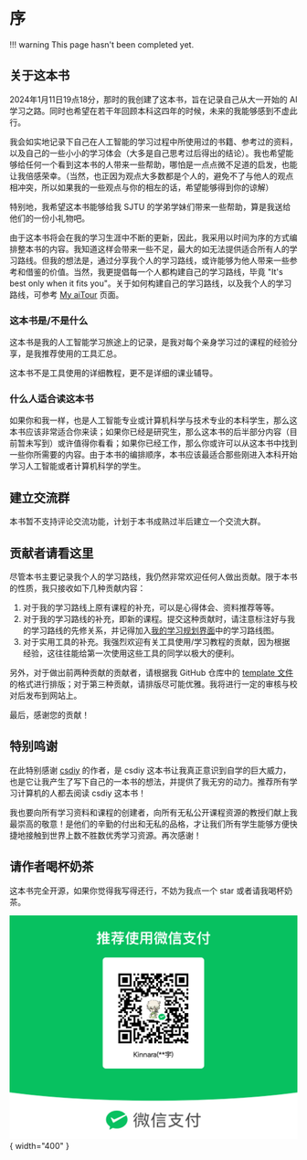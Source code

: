 # 序

!!! warning
    This page hasn't been completed yet.

## 关于这本书

2024年1月11日19点18分，那时的我创建了这本书，旨在记录自己从大一开始的 AI 学习之路。同时也希望在若干年回顾本科这四年的时候，未来的我能够感到不虚此行。

我会如实地记录下自己在人工智能的学习过程中所使用过的书籍、参考过的资料，以及自己的一些小小的学习体会（大多是自己思考过后得出的结论）。我也希望能够给任何一个看到这本书的人带来一些帮助，哪怕是一点点微不足道的启发，也能让我倍感荣幸。（当然，也正因为观点大多数都是个人的，避免不了与他人的观点相冲突，所以如果我的一些观点与你的相左的话，希望能够得到你的谅解）

特别地，我希望这本书能够给我 SJTU 的学弟学妹们带来一些帮助，算是我送给他们的一份小礼物吧。

由于这本书将会在我的学习生涯中不断的更新，因此，我采用以时间为序的方式编排整本书的内容。我知道这样会带来一些不足，最大的如无法提供适合所有人的学习路线。但我的想法是，通过分享我个人的学习路线，或许能够为他人带来一些参考和借鉴的价值。当然，我更提倡每一个人都构建自己的学习路线，毕竟 "It's best only when it fits you"。关于如何构建自己的学习路线，以及我个人的学习路线，可参考 [My aiTour](./learning-path.md) 页面。

### 这本书是/不是什么

这本书是我的人工智能学习旅途上的记录，是我对每个亲身学习过的课程的经验分享，是我推荐使用的工具汇总。

这本书不是工具使用的详细教程，更不是详细的课业辅导。

### 什么人适合读这本书

如果你和我一样，也是人工智能专业或计算机科学与技术专业的本科学生，那么这本书应该非常适合你来读；如果你已经是研究生，那么这本书的后半部分内容（目前暂未写到）或许值得你看看；如果你已经工作，那么你或许可以从这本书中找到一些你所需要的内容。由于本书的编排顺序，本书应该最适合那些刚进入本科开始学习人工智能或者计算机科学的学生。

## 建立交流群

本书暂不支持评论交流功能，计划于本书成熟过半后建立一个交流大群。

## 贡献者请看这里

尽管本书主要记录我个人的学习路线，我仍然非常欢迎任何人做出贡献。限于本书的性质，我只接收如下几种贡献内容：

1. 对于我的学习路线上原有课程的补充，可以是心得体会、资料推荐等等。
2. 对于我的学习路线的补充，即新的课程。提交这种贡献时，请注意标注好与我的学习路线的先修关系，并记得加入[我的学习规划界面](./learning-path.md)中的学习路线图。
3. 对于实用工具的补充。我强烈欢迎有关工具使用/学习教程的贡献，因为根据经验，这往往能给第一次使用这些工具的同学以极大的便利。

另外，对于做出前两种贡献的贡献者，请根据我 GitHub 仓库中的 [template 文件](https://github.com/KinnariyaMamaTanha/aiTour/blob/main/template.md)的格式进行排版；对于第三种贡献，请排版尽可能优雅。我将进行一定的审核与校对后发布到网站上。

最后，感谢您的贡献！

## 特别鸣谢

在此特别感谢 [csdiy](https://csdiy.wiki/) 的作者，是 csdiy 这本书让我真正意识到自学的巨大威力，也是它让我产生了写下自己的一本书的想法，并提供了我无穷的动力。推荐所有学习计算机的人都去阅读 csdiy 这本书！

我也要向所有学习资料和课程的创建者，向所有无私公开课程资源的教授们献上我最崇高的敬意！是他们的辛勤的付出和无私的品格，才让我们所有学生能够方便快捷地接触到世界上数不胜数优秀学习资源。再次感谢！

## 请作者喝杯奶茶

这本书完全开源，如果你觉得我写得还行，不妨为我点一个 star 或者请我喝杯奶茶。

![payment](./images/payment.png){ width="400" }
